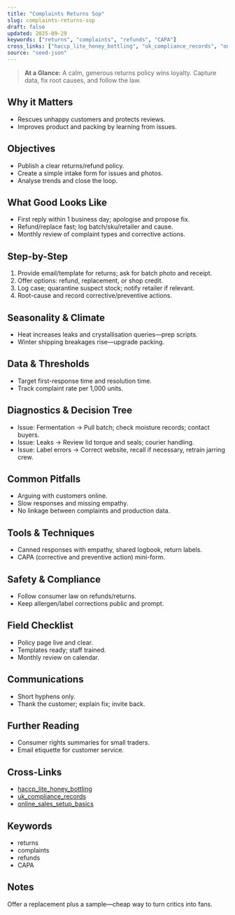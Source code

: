 ```yaml
---
title: "Complaints Returns Sop"
slug: complaints-returns-sop
draft: false
updated: 2025-09-29
keywords: ["returns", "complaints", "refunds", "CAPA"]
cross_links: ["haccp_lite_honey_bottling", "uk_compliance_records", "online_sales_setup_basics"]
source: "seed-json"
---
```


> **At a Glance:** A calm, generous returns policy wins loyalty. Capture data, fix root causes, and follow the law.

## Why it Matters
- Rescues unhappy customers and protects reviews.
- Improves product and packing by learning from issues.

## Objectives
- Publish a clear returns/refund policy.
- Create a simple intake form for issues and photos.
- Analyse trends and close the loop.

## What Good Looks Like
- First reply within 1 business day; apologise and propose fix.
- Refund/replace fast; log batch/sku/retailer and cause.
- Monthly review of complaint types and corrective actions.

## Step-by-Step
1) Provide email/template for returns; ask for batch photo and receipt.
2) Offer options: refund, replacement, or shop credit.
3) Log case; quarantine suspect stock; notify retailer if relevant.
4) Root-cause and record corrective/preventive actions.

## Seasonality & Climate
- Heat increases leaks and crystallisation queries—prep scripts.
- Winter shipping breakages rise—upgrade packing.

## Data & Thresholds
- Target first-response time and resolution time.
- Track complaint rate per 1,000 units.

## Diagnostics & Decision Tree
- Issue: Fermentation -> Pull batch; check moisture records; contact buyers.
- Issue: Leaks -> Review lid torque and seals; courier handling.
- Issue: Label errors -> Correct website, recall if necessary, retrain jarring crew.

## Common Pitfalls
- Arguing with customers online.
- Slow responses and missing empathy.
- No linkage between complaints and production data.

## Tools & Techniques
- Canned responses with empathy, shared logbook, return labels.
- CAPA (corrective and preventive action) mini-form.

## Safety & Compliance
- Follow consumer law on refunds/returns.
- Keep allergen/label corrections public and prompt.

## Field Checklist
- Policy page live and clear.
- Templates ready; staff trained.
- Monthly review on calendar.

## Communications
- Short hyphens only.
- Thank the customer; explain fix; invite back.

## Further Reading
- Consumer rights summaries for small traders.
- Email etiquette for customer service.

## Cross-Links
- [haccp_lite_honey_bottling](/topics/haccp-lite-honey-bottling/)
- [uk_compliance_records](/topics/uk-compliance-records/)
- [online_sales_setup_basics](/topics/online-sales-setup-basics/)

## Keywords
- returns
- complaints
- refunds
- CAPA

## Notes
Offer a replacement plus a sample—cheap way to turn critics into fans.
